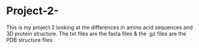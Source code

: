 # Project-2- 
This is my project 2 looking at the differences in amino acid sequences and 3D protein structure.
The txt files are the fasta files & the .gz files are the PDB structure files.
